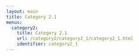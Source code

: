 ```yaml
---
layout: main
title: Category 2.1
menus:
  category2:
    title: Category 2.1
    url: /category2/category2_1/category2_1.html
    identifier: category2_1
---
```

